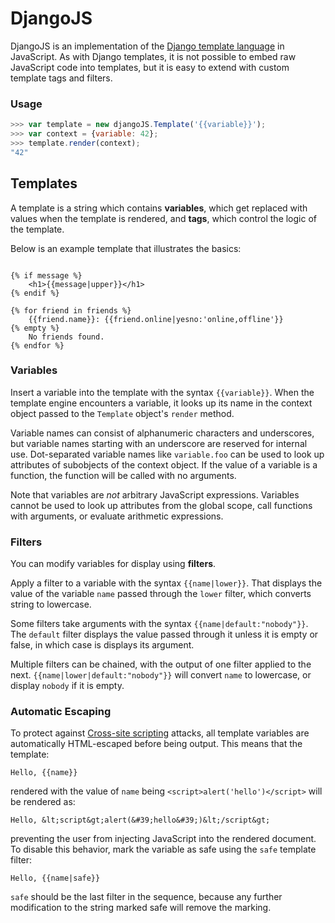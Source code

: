 
DjangoJS
========

DjangoJS is an implementation of the [Django template language](https://docs.djangoproject.com/en/1.4/topics/templates/) in JavaScript.
As with Django templates, it is not possible to embed raw JavaScript code into templates, but it is easy to extend with custom template tags and filters.

### Usage

```javascript
>>> var template = new djangoJS.Template('{{variable}}');
>>> var context = {variable: 42};
>>> template.render(context);
"42"
```

Templates
---------

A template is a string which contains **variables**, which get replaced with values when the template is rendered, and **tags**, which control the logic of the template.

Below is an example template that illustrates the basics:

```django

{% if message %}
    <h1>{{message|upper}}</h1>
{% endif %}

{% for friend in friends %}
    {{friend.name}}: {{friend.online|yesno:'online,offline'}}
{% empty %}
    No friends found.
{% endfor %}

```

### Variables

Insert a variable into the template with the syntax `{{variable}}`. When the template engine encounters a variable, it looks up its name in the context object passed to the `Template` object's `render` method.

Variable names can consist of alphanumeric characters and underscores, but variable names starting with an underscore are reserved for internal use. Dot-separated variable names like `variable.foo` can be used to look up attributes of subobjects of the context object. If the value of a variable is a function, the function will be called with no arguments.

Note that variables are *not* arbitrary JavaScript expressions. Variables cannot be used to look up attributes from the global scope, call functions with arguments, or evaluate arithmetic expressions.

### Filters

You can modify variables for display using **filters**.

Apply a filter to a variable with the syntax `{{name|lower}}`. That displays the value of the variable `name` passed through the `lower` filter, which converts string to lowercase.

Some filters take arguments with the syntax `{{name|default:"nobody"}}`. The `default` filter displays the value passed through it unless it is empty or false, in which case is displays its argument.

Multiple filters can be chained, with the output of one filter applied to the next. `{{name|lower|default:"nobody"}}` will convert `name` to lowercase, or display `nobody` if it is empty.

### Automatic Escaping

To protect against [Cross-site scripting](http://en.wikipedia.org/wiki/Cross-site_scripting) attacks, all template variables are automatically HTML-escaped before being output. This means that the template:

    Hello, {{name}}
    
rendered with the value of `name` being `<script>alert('hello')</script>` will be rendered as:

    Hello, &lt;script&gt;alert(&#39;hello&#39;)&lt;/script&gt;
    
preventing the user from injecting JavaScript into the rendered document. To disable this behavior, mark the variable as safe using the `safe` template filter:

    Hello, {{name|safe}}
    
`safe` should be the last filter in the sequence, because any further modification to the string marked safe will remove the marking.